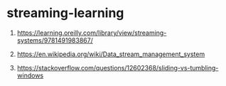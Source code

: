 # streaming-learning

1) https://learning.oreilly.com/library/view/streaming-systems/9781491983867/

2) https://en.wikipedia.org/wiki/Data_stream_management_system

3) https://stackoverflow.com/questions/12602368/sliding-vs-tumbling-windows

